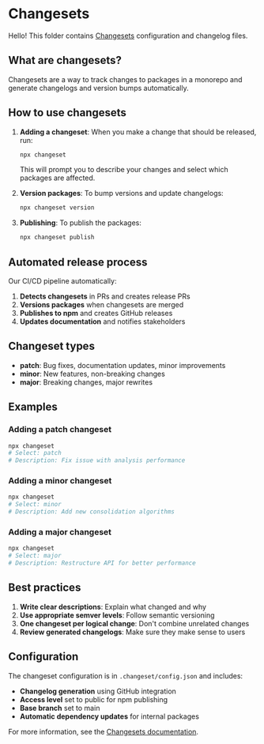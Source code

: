 # Changesets

Hello! This folder contains [Changesets](https://github.com/changesets/changesets) configuration and changelog files.

## What are changesets?

Changesets are a way to track changes to packages in a monorepo and generate changelogs and version bumps automatically.

## How to use changesets

1. **Adding a changeset**: When you make a change that should be released, run:
   ```bash
   npx changeset
   ```
   
   This will prompt you to describe your changes and select which packages are affected.

2. **Version packages**: To bump versions and update changelogs:
   ```bash
   npx changeset version
   ```

3. **Publishing**: To publish the packages:
   ```bash
   npx changeset publish
   ```

## Automated release process

Our CI/CD pipeline automatically:

1. **Detects changesets** in PRs and creates release PRs
2. **Versions packages** when changesets are merged
3. **Publishes to npm** and creates GitHub releases
4. **Updates documentation** and notifies stakeholders

## Changeset types

- **patch**: Bug fixes, documentation updates, minor improvements
- **minor**: New features, non-breaking changes
- **major**: Breaking changes, major rewrites

## Examples

### Adding a patch changeset
```bash
npx changeset
# Select: patch
# Description: Fix issue with analysis performance
```

### Adding a minor changeset
```bash
npx changeset
# Select: minor  
# Description: Add new consolidation algorithms
```

### Adding a major changeset
```bash
npx changeset
# Select: major
# Description: Restructure API for better performance
```

## Best practices

1. **Write clear descriptions**: Explain what changed and why
2. **Use appropriate semver levels**: Follow semantic versioning
3. **One changeset per logical change**: Don't combine unrelated changes
4. **Review generated changelogs**: Make sure they make sense to users

## Configuration

The changeset configuration is in `.changeset/config.json` and includes:

- **Changelog generation** using GitHub integration
- **Access level** set to public for npm publishing
- **Base branch** set to main
- **Automatic dependency updates** for internal packages

For more information, see the [Changesets documentation](https://github.com/changesets/changesets/tree/main/docs).